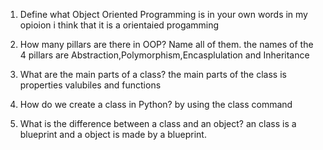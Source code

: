 1. Define what Object Oriented Programming is in your own words
in my opioion i think that it is a orientaied progamming 

2. How many pillars are there in OOP? Name all of them.
   the names of the 4 pillars are Abstraction,Polymorphism,Encasplulation and Inheritance

3. What are the main parts of a class?
   the main parts of the class is properties valubiles and functions

4. How do we create a class in Python?
   by using the class command

5. What is the difference between a class and an object? 
   an class is a blueprint and a object is made by a blueprint.